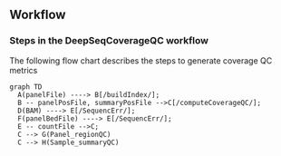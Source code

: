 ## Workflow

### Steps in the DeepSeqCoverageQC workflow

The following flow chart describes the steps to generate coverage QC metrics

``` mermaid
graph TD
  A(panelFile) ----> B[/buildIndex/];
  B -- panelPosFile, summaryPosFile -->C[/computeCoverageQC/];
  D(BAM) ----> E[/SequencErr/];
  F(panelBedFile) ----> E[/SequencErr/];
  E -- countFile -->C;
  C --> G(Panel_regionQC)
  C --> H(Sample_summaryQC)

```
